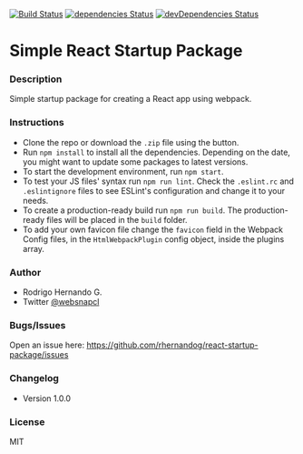 [![Build Status](https://travis-ci.org/rhernandog/react-startup-package.svg?branch=master)](https://travis-ci.org/rhernandog/react-startup-package) [![dependencies Status](https://david-dm.org/rhernandog/react-startup-package/status.svg)](https://david-dm.org/rhernandog/react-startup-package) [![devDependencies Status](https://david-dm.org/rhernandog/react-startup-package/dev-status.svg)](https://david-dm.org/rhernandog/react-startup-package?type=dev)

# Simple React Startup Package

### Description
Simple startup package for creating a React app using webpack.

### Instructions
- Clone the repo or download the `.zip` file using the button.
- Run `npm install` to install all the dependencies. Depending on the date, you might want to update some packages to latest versions.
- To start the development environment, run `npm start`.
- To test your JS files' syntax run `npm run lint`. Check the `.eslint.rc` and `.eslintignore` files to see ESLint's configuration and change it to your needs.
- To create a production-ready build run `npm run build`. The production-ready files will be placed in the `build` folder.
- To add your own favicon file change the `favicon` field in the Webpack Config files, in the `HtmlWebpackPlugin` config object, inside the plugins array.

### Author
- Rodrigo Hernando G.
- Twitter [@websnapcl](https://twitter.com/websnapcl/)

### Bugs/Issues
Open an issue here: https://github.com/rhernandog/react-startup-package/issues

### Changelog
- Version 1.0.0

### License
MIT
